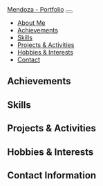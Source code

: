 <!DOCTYPE html>
<html lang="en">
<head>
  <meta charset="UTF-8">
  <meta name="viewport" content="width=device-width, initial-scale=1.0">
  <link rel="stylesheet" href="https://stackpath.bootstrapcdn.com/bootstrap/4.5.2/css/bootstrap.min.css">
  <link rel="stylesheet" href="styles.css">
</head>
<body>
  <nav class="navbar navbar-expand-lg navbar-light bg-light">
    <a class="navbar-brand" href="#">Mendoza - Portfolio</a>
    <button class="navbar-toggler" type="button" data-toggle="collapse" data-target="#navbarNav" aria-controls="navbarNav" aria-expanded="false" aria-label="toggle navigation">
    </button>
    <div class="collapse navbar-collapse" id=navbarNav">
      <ul class="navbar-nav">
        <li class="nav-item"><a class="nav-link" href="about.html">About Me</a></li>
        <li class="nav-item"><a class="nav-link" href="achievements.html">Achievements</a></li>
        <li class="nav-item"><a class="nav-link" href="#Skills">Skills</a></li>
        <li class="nav-item"><a class="nav-link" href="#projects">Projects & Activities</a></li>
        <li class="nav-item"><a class="nav-link" href="#hobbies">Hobbies & Interests</a></li>
        <li class="nav-item"><a class="nav-link" href="#contact">Contact</a></li>
      </ul>
    </div>
  </nav>

<div class="container mt-5">
  <section id="about">
    <h2></h2>
    <p></p>
  </section>

  <section id="achievements" class="mt=5">
    <h2>Achievements</h2>
    <p></p>
  </section>


  <section id="skills" class="mt-5">
    <h2>Skills</h2>
    <p></p>
  </section>
  
  <section id="projects" class="mt-5">
    <h2>Projects & Activities</h2>
    <p></p>
  </section>

  <section id="hobbies" class="mt-5">
    <h2>Hobbies & Interests</h2>
    <p></p>
  </section>

  <section id="contact" class="mt-5">
    <h2>Contact Information</h2>
    <p></p>
  </section>
</div>
</body>
